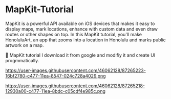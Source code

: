 # MapKit-Tutorial

MapKit is a powerful API available on iOS devices that makes it easy to display maps, mark locations, enhance with custom data and even draw routes or other shapes on top. In this MapKit tutorial, you'll make HonoluluArt, an app that zooms into a location in Honolulu and marks public artwork on a map.

🔘 MapKit tutorial I download it from google and modifiy it and create UI progmmatically.

https://user-images.githubusercontent.com/46062128/87265223-16bf2780-c477-11ea-8547-024c728a4029.png

https://user-images.githubusercontent.com/46062128/87265218-12930a00-c477-11ea-8bdc-c05cdf4e985c.png
